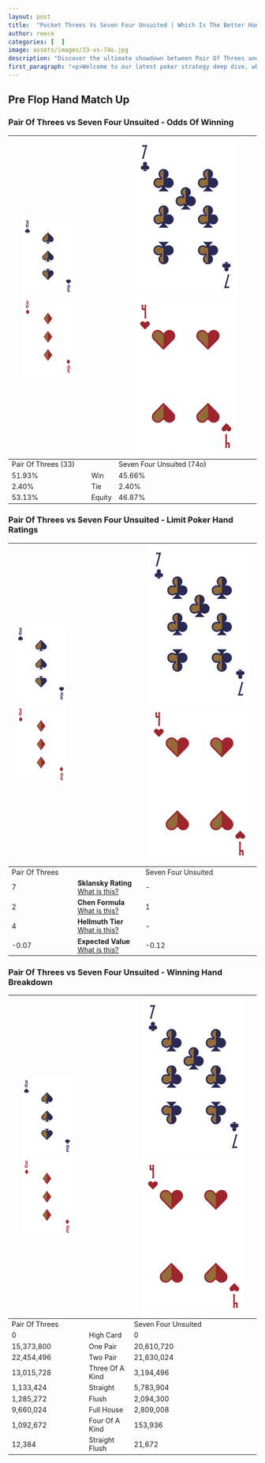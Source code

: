```yaml
---
layout: post
title:  "Pocket Threes Vs Seven Four Unsuited | Which Is The Better Hand In Poker? A Complete Guide"
author: reece
categories: [  ]
image: assets/images/33-vs-74o.jpg
description: "Discover the ultimate showdown between Pair Of Threes and Seven Four Unsuited in poker! Uncover the odds, strategies, and scenarios where one hand triumphs over the other. Get ready to up your poker game with this thrilling analysis."
first_paragraph: "<p>Welcome to our latest poker strategy deep dive, where we're pitting two distinct hands against each other in a high-stakes showdown: Pair Of Threes vs Seven Four Unsuited.</p><p>In the dynamic world of poker, every decision counts, and knowing which hand holds the upper hand is key to your success at the table.</p><p>In this article, we'll dissect these two hands, explore the scenarios where one dominates the other, and equip you with the knowledge to make strategic choices that can tip the odds in your favor.</p><p>Get ready to unravel the intriguing dynamics of these poker hands and elevate your game to new heights.</p>"
---
```




[comment]: # (sp0)

## Pre Flop Hand Match Up

<div class="table hand-ratings" markdown="1"> 



### Pair Of Threes vs Seven Four Unsuited - Odds Of Winning


    
| ![image info](assets/images/hand1/3.png) ![image info](assets/images/hand1/3o.png) |  | ![image info](assets/images/hand2/7.png) ![image info](assets/images/hand2/4o.png) |
| -------- | -------- | -------- |
| Pair Of Threes (33) |  | Seven Four Unsuited (74o) |
| 51.93% | Win | 45.66% |
| 2.40% | Tie | 2.40% |
| 53.13% | Equity | 46.87% |




[comment]: # (sp1)



### Pair Of Threes vs Seven Four Unsuited - Limit Poker Hand Ratings


    
| ![image info](assets/images/hand1/3.png) ![image info](assets/images/hand1/3o.png) |  | ![image info](assets/images/hand2/7.png) ![image info](assets/images/hand2/4o.png) |
| -------- | -------- | -------- |
| Pair Of Threes |  | Seven Four Unsuited |
| 7 | **Sklansky Rating** [What is this?](/sklansky-rating-explained) | - |
| 2 | **Chen Formula** [What is this?](/chen-formula-explained) | 1 |
| 4 | **Hellmuth Tier** [What is this?](/Hellmuth-tier-explained) | - |
| -0.07 | **Expected Value** [What is this?](/expected-value-explained) | -0.12 |




[comment]: # (sp2)



### Pair Of Threes vs Seven Four Unsuited - Winning Hand Breakdown


    
| ![image info](assets/images/hand1/3.png) ![image info](assets/images/hand1/3o.png) |  | ![image info](assets/images/hand2/7.png) ![image info](assets/images/hand2/4o.png) |
| -------- | -------- | -------- |
| Pair Of Threes |  | Seven Four Unsuited |
| 0 | High Card | 0 |
| 15,373,800 | One Pair | 20,610,720 |
| 22,454,496 | Two Pair | 21,630,024 |
| 13,015,728 | Three Of A Kind | 3,194,496 |
| 1,133,424 | Straight | 5,783,904 |
| 1,285,272 | Flush | 2,094,300 |
| 9,660,024 | Full House | 2,809,008 |
| 1,092,672 | Four Of A Kind | 153,936 |
| 12,384 | Straight Flush | 21,672 |




[comment]: # (sp3)



</div>

[comment]: # (sp4)



[comment]: # (sp5)

